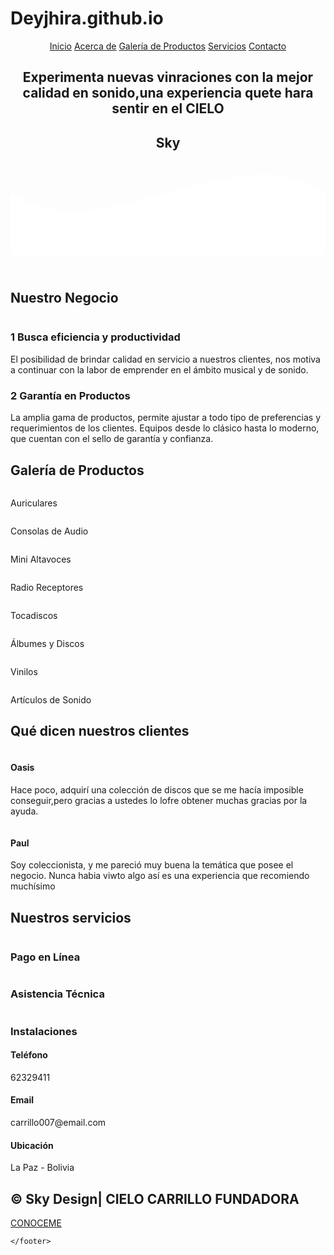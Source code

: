# Deyjhira.github.io
 <html lang="es">
<head>
    <meta charset="UTF-8">
    <meta name="viewport" content="width=device-width, initial-scale=1.0">
    <meta http-equiv="X-UA-Compatible" content="ie=edge">
    <title>Página Web Sky</title>
    <link rel="shortcut icon" href="img/Mi Marca.png" type="image/x-icon">
    <link rel="stylesheet" href="css/estilos.css">
    <link href="https://fonts.googleapis.com/css2?family=Open+Sans:ital,wght@0,300;1,600;1,800&display=swap" rel="stylesheet">
</head>
<body>
    <header>
        <nav>
            <a href="#">Inicio</a>
            <a href="#">Acerca de</a>
            <a href="#">Galería de Productos</a>
            <a href="#">Servicios</a>
            <a href="#">Contacto</a>
        </nav>
        <section class="textos-header">
            <h1>Experimenta nuevas vinraciones con la mejor calidad en sonido,una experiencia quete hara sentir en el CIELO</h1>
            <h2>Sky</h2>
        </section>
        <div class="wave" style="height: 150px; overflow: hidden;"><svg viewBox="0 0 500 150" preserveAspectRatio="none"
                style="height: 100%; width: 100%;">
                <path d="M0.00,49.98 C150.00,150.00 349.20,-50.00 500.00,49.98 L500.00,150.00 L0.00,150.00 Z"
                    style="stroke: none; fill: rgb(255, 255, 255);"></path>
            </svg></div>
    </header>
    <main>
        <section class="contenedor sobre-nosotros">
            <h2 class="titulo">Nuestro Negocio</h2>
            <div class="contenedor-sobre-nosotros">
                <img src="img/ilustracion2.svg" alt="" class="imagen-about-us">
                <div class="contenido-textos">
                    <h3><span> 1 </span> Busca eficiencia y productividad </h3>
                    <p>El posibilidad de brindar calidad en servicio a nuestros clientes, nos motiva a continuar con la labor de emprender en el ámbito musical y de sonido.</p>
                    <h3><span> 2 </span> Garantía en Productos </h3>
                    <p>La amplia gama de productos, permite ajustar a todo tipo de preferencias y requerimientos de los clientes. Equipos desde lo clásico hasta lo moderno, que cuentan con el sello de garantía y confianza. </p>
                </div>
            </div>
        </section>
        <section class="portafolio">
            <div class="contenedor">
                <h2 class="titulo">Galería de Productos</h2>
                <div class="galeria-port">
                    <div class="imagen-port">
                        <img src="img/Unsplash_.jpg" alt="">
                        <div class="hover-galeria">
                            <img src="img/icono1.png" alt="">
                            <p>Auriculares</p>
                        </div>
                    </div>
                    <div class="imagen-port">
                        <img src="img/img01g.jpg" alt="">
                        <div class="hover-galeria">
                            <img src="img/icono1.png" alt="">
                            <p>Consolas de Audio</p>
                        </div>
                    </div>
                    <div class="imagen-port">
                        <img src="img/img3m.jpg" alt="">
                        <div class="hover-galeria">
                            <img src="img/icono1.png" alt="">
                            <p>Mini Altavoces</p>
                        </div>
                    </div>
                    <div class="imagen-port">
                        <img src="img/img01.jpg" alt="">
                        <div class="hover-galeria">
                            <img src="img/icono1.png" alt="">
                            <p>Radio Receptores</p>
                        </div>
                    </div>
                    <div class="imagen-port">
                        <img src="img/img10.jpg" alt="">
                        <div class="hover-galeria">
                            <img src="img/icono1.png" alt="">
                            <p>Tocadiscos</p>
                        </div>
                    </div>
                    <div class="imagen-port">
                        <img src="img/img11.jpg" alt="">
                        <div class="hover-galeria">
                            <img src="img/icono1.png" alt="">
                            <p>Álbumes y Discos</p>
                        </div>
                    </div>
                    <div class="imagen-port">
                        <img src="img/Img006.jpg" alt="">
                        <div class="hover-galeria">
                            <img src="img/icono1.png" alt="">
                            <p>Vinilos</p>
                        </div>
                    </div>
                    <div class="imagen-port">
                        <img src="img/img12.jpg" alt="">
                        <div class="hover-galeria">
                            <img src="img/icono1.png" alt="">
                            <p>Artículos de Sonido</p>
                        </div>
                    </div>
                </div>
            </div>
        </section>
        <section class="clientes contenedor">
            <h2 class="titulo">Qué dicen nuestros clientes</h2>
            <div class="cards">
                <div class="card">
                    <img src="img/chica.jpg" alt="">
                    <div class="contenido-texto-card">
                        <h4>Oasis</h4>
                        <p>Hace poco, adquirí una colección de discos que se me hacía imposible conseguir,pero gracias a ustedes lo lofre obtener muchas gracias por la ayuda.</p>
                    </div>
                </div>
                <div class="card">
                    <img src="img/paul.jpg" alt="">
                    <div class="contenido-texto-card">
                        <h4>Paul</h4>
                        <p>Soy coleccionista, y me pareció muy buena la temática que posee el negocio. Nunca habia viwto algo así es una experiencia que recomiendo muchísimo</p>
                    </div>
                </div>
            </div>
        </section>
        <section class="about-services">
            <div class="contenedor">
                <h2 class="titulo">Nuestros servicios</h2>
                <div class="servicio-cont">
                    <div class="servicio-ind">
                        <img src="img/Card Payment.svg" alt="">
                        <h3>Pago en Línea</h3>
                        <p></p>
                    </div>
                    <div class="servicio-ind">
                        <img src="img/Team building.svg" alt="">
                        <h3>Asistencia Técnica</h3>
                        <p></p>
                    </div>
                    <div class="servicio-ind">
                        <img src="img/Resting .svg" alt="">
                        <h3>Instalaciones</h3>
                        <p></p>
                    </div>
                </div>
            </div>
        </section>
    </main>
    <footer>
        <div class="contenedor-footer">
            <div class="content-foo">
                <h4>Teléfono</h4>
                <p>62329411</p>
            </div>
            <div class="content-foo">
                <h4>Email</h4>
                <p>carrillo007@email.com</p>
            </div>
            <div class="content-foo">
                <h4>Ubicación</h4>
                <p>La Paz - Bolivia</p>
            </div>
        </div>
        <h2 class="titulo-final">&copy; Sky Design| CIELO CARRILLO FUNDADORA</h2>
        <a href="https://www.facebook.com/profile.php?id=100008393612446">CONOCEME</a>
        
    </footer>
</body>

</html>
